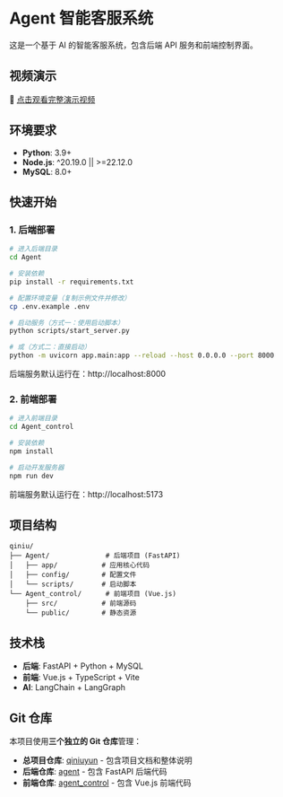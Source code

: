 # Agent 智能客服系统

这是一个基于 AI 的智能客服系统，包含后端 API 服务和前端控制界面。

## 视频演示

🎥 [点击观看完整演示视频](https://www.bilibili.com/video/BV1pzxPzYEox)

## 环境要求

- **Python**: 3.9+
- **Node.js**: ^20.19.0 || >=22.12.0
- **MySQL**: 8.0+

## 快速开始

### 1. 后端部署

```bash
# 进入后端目录
cd Agent

# 安装依赖
pip install -r requirements.txt

# 配置环境变量（复制示例文件并修改）
cp .env.example .env

# 启动服务（方式一：使用启动脚本）
python scripts/start_server.py

# 或（方式二：直接启动）
python -m uvicorn app.main:app --reload --host 0.0.0.0 --port 8000
```

后端服务默认运行在：http://localhost:8000

### 2. 前端部署

```bash
# 进入前端目录
cd Agent_control

# 安装依赖
npm install

# 启动开发服务器
npm run dev
```

前端服务默认运行在：http://localhost:5173

## 项目结构

```
qiniu/
├── Agent/              # 后端项目 (FastAPI)
│   ├── app/           # 应用核心代码
│   ├── config/        # 配置文件
│   └── scripts/       # 启动脚本
└── Agent_control/      # 前端项目 (Vue.js)
    ├── src/           # 前端源码
    └── public/        # 静态资源
```

## 技术栈

- **后端**: FastAPI + Python + MySQL
- **前端**: Vue.js + TypeScript + Vite
- **AI**: LangChain + LangGraph

## Git 仓库

本项目使用**三个独立的 Git 仓库**管理：

- **总项目仓库**: [qiniuyun](https://github.com/bailanluo/qiniuyun) - 包含项目文档和整体说明
- **后端仓库**: [agent](https://github.com/bailanluo/agent) - 包含 FastAPI 后端代码
- **前端仓库**: [agent_control](https://github.com/bailanluo/agent_control) - 包含 Vue.js 前端代码
